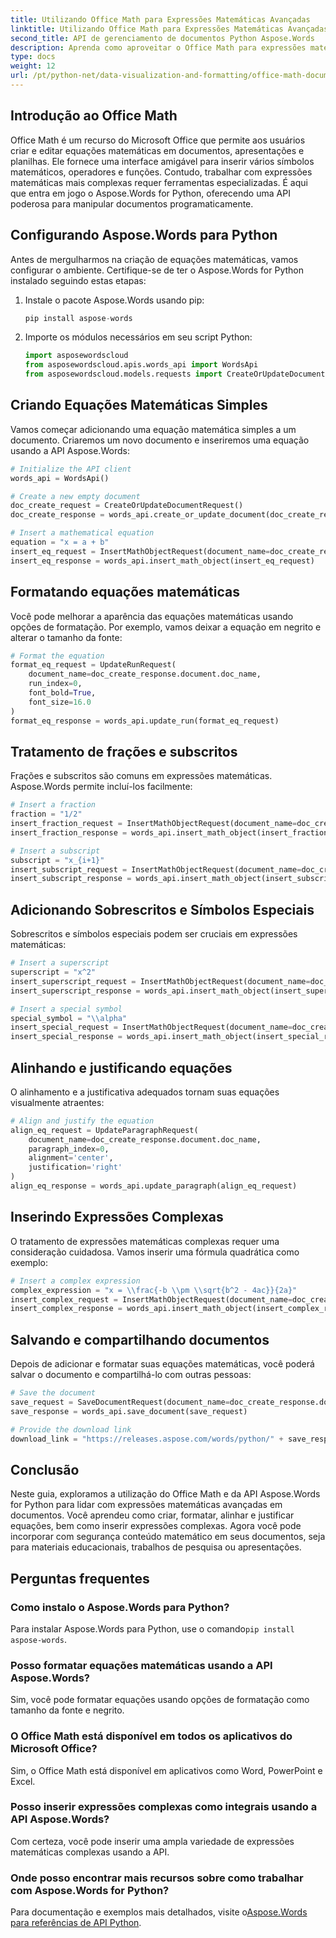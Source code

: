 ```yaml
---
title: Utilizando Office Math para Expressões Matemáticas Avançadas
linktitle: Utilizando Office Math para Expressões Matemáticas Avançadas
second_title: API de gerenciamento de documentos Python Aspose.Words
description: Aprenda como aproveitar o Office Math para expressões matemáticas avançadas usando Aspose.Words para Python. Crie, formate e insira equações passo a passo.
type: docs
weight: 12
url: /pt/python-net/data-visualization-and-formatting/office-math-documents/
---
```


## Introdução ao Office Math

Office Math é um recurso do Microsoft Office que permite aos usuários criar e editar equações matemáticas em documentos, apresentações e planilhas. Ele fornece uma interface amigável para inserir vários símbolos matemáticos, operadores e funções. Contudo, trabalhar com expressões matemáticas mais complexas requer ferramentas especializadas. É aqui que entra em jogo o Aspose.Words for Python, oferecendo uma API poderosa para manipular documentos programaticamente.

## Configurando Aspose.Words para Python

Antes de mergulharmos na criação de equações matemáticas, vamos configurar o ambiente. Certifique-se de ter o Aspose.Words for Python instalado seguindo estas etapas:

1. Instale o pacote Aspose.Words usando pip:
   ```python
   pip install aspose-words
   ```

2. Importe os módulos necessários em seu script Python:
   ```python
   import asposewordscloud
   from asposewordscloud.apis.words_api import WordsApi
   from asposewordscloud.models.requests import CreateOrUpdateDocumentRequest
   ```

## Criando Equações Matemáticas Simples

Vamos começar adicionando uma equação matemática simples a um documento. Criaremos um novo documento e inseriremos uma equação usando a API Aspose.Words:

```python
# Initialize the API client
words_api = WordsApi()

# Create a new empty document
doc_create_request = CreateOrUpdateDocumentRequest()
doc_create_response = words_api.create_or_update_document(doc_create_request)

# Insert a mathematical equation
equation = "x = a + b"
insert_eq_request = InsertMathObjectRequest(document_name=doc_create_response.document.doc_name, math_object=equation)
insert_eq_response = words_api.insert_math_object(insert_eq_request)
```

## Formatando equações matemáticas

Você pode melhorar a aparência das equações matemáticas usando opções de formatação. Por exemplo, vamos deixar a equação em negrito e alterar o tamanho da fonte:

```python
# Format the equation
format_eq_request = UpdateRunRequest(
    document_name=doc_create_response.document.doc_name,
    run_index=0,
    font_bold=True,
    font_size=16.0
)
format_eq_response = words_api.update_run(format_eq_request)
```

## Tratamento de frações e subscritos

Frações e subscritos são comuns em expressões matemáticas. Aspose.Words permite incluí-los facilmente:

```python
# Insert a fraction
fraction = "1/2"
insert_fraction_request = InsertMathObjectRequest(document_name=doc_create_response.document.doc_name, math_object=fraction)
insert_fraction_response = words_api.insert_math_object(insert_fraction_request)

# Insert a subscript
subscript = "x_{i+1}"
insert_subscript_request = InsertMathObjectRequest(document_name=doc_create_response.document.doc_name, math_object=subscript)
insert_subscript_response = words_api.insert_math_object(insert_subscript_request)
```

## Adicionando Sobrescritos e Símbolos Especiais

Sobrescritos e símbolos especiais podem ser cruciais em expressões matemáticas:

```python
# Insert a superscript
superscript = "x^2"
insert_superscript_request = InsertMathObjectRequest(document_name=doc_create_response.document.doc_name, math_object=superscript)
insert_superscript_response = words_api.insert_math_object(insert_superscript_request)

# Insert a special symbol
special_symbol = "\\alpha"
insert_special_request = InsertMathObjectRequest(document_name=doc_create_response.document.doc_name, math_object=special_symbol)
insert_special_response = words_api.insert_math_object(insert_special_request)
```

## Alinhando e justificando equações

O alinhamento e a justificativa adequados tornam suas equações visualmente atraentes:

```python
# Align and justify the equation
align_eq_request = UpdateParagraphRequest(
    document_name=doc_create_response.document.doc_name,
    paragraph_index=0,
    alignment='center',
    justification='right'
)
align_eq_response = words_api.update_paragraph(align_eq_request)
```

## Inserindo Expressões Complexas

O tratamento de expressões matemáticas complexas requer uma consideração cuidadosa. Vamos inserir uma fórmula quadrática como exemplo:

```python
# Insert a complex expression
complex_expression = "x = \\frac{-b \\pm \\sqrt{b^2 - 4ac}}{2a}"
insert_complex_request = InsertMathObjectRequest(document_name=doc_create_response.document.doc_name, math_object=complex_expression)
insert_complex_response = words_api.insert_math_object(insert_complex_request)
```

## Salvando e compartilhando documentos

Depois de adicionar e formatar suas equações matemáticas, você poderá salvar o documento e compartilhá-lo com outras pessoas:

```python
# Save the document
save_request = SaveDocumentRequest(document_name=doc_create_response.document.doc_name, format="docx")
save_response = words_api.save_document(save_request)

# Provide the download link
download_link = "https://releases.aspose.com/words/python/" + save_response.save_result.dest_document.hlink
```

## Conclusão

Neste guia, exploramos a utilização do Office Math e da API Aspose.Words for Python para lidar com expressões matemáticas avançadas em documentos. Você aprendeu como criar, formatar, alinhar e justificar equações, bem como inserir expressões complexas. Agora você pode incorporar com segurança conteúdo matemático em seus documentos, seja para materiais educacionais, trabalhos de pesquisa ou apresentações.

## Perguntas frequentes

### Como instalo o Aspose.Words para Python?

 Para instalar Aspose.Words para Python, use o comando`pip install aspose-words`.

### Posso formatar equações matemáticas usando a API Aspose.Words?

Sim, você pode formatar equações usando opções de formatação como tamanho da fonte e negrito.

### O Office Math está disponível em todos os aplicativos do Microsoft Office?

Sim, o Office Math está disponível em aplicativos como Word, PowerPoint e Excel.

### Posso inserir expressões complexas como integrais usando a API Aspose.Words?

Com certeza, você pode inserir uma ampla variedade de expressões matemáticas complexas usando a API.

### Onde posso encontrar mais recursos sobre como trabalhar com Aspose.Words for Python?

Para documentação e exemplos mais detalhados, visite o[Aspose.Words para referências de API Python](https://reference.aspose.com/words/python-net/).